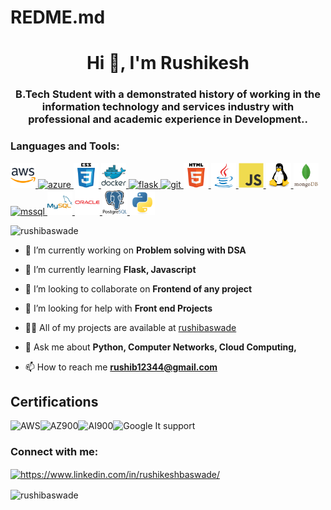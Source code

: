 # REDME.md
<h1 align="center">Hi 👋, I'm Rushikesh</h1>
<h3 align="center">B.Tech Student with a demonstrated history of working in the information technology and services industry with professional and academic experience in Development..</h3>


<h3 align="left">Languages and Tools:</h3>
<p align="left"> <a href="https://aws.amazon.com" target="_blank" rel="noreferrer"> <img src="https://raw.githubusercontent.com/devicons/devicon/master/icons/amazonwebservices/amazonwebservices-original-wordmark.svg" alt="aws" width="40" height="40"/> </a> <a href="https://azure.microsoft.com/en-in/" target="_blank" rel="noreferrer"> <img src="https://www.vectorlogo.zone/logos/microsoft_azure/microsoft_azure-icon.svg" alt="azure" width="40" height="40"/> </a> <a href="https://www.w3schools.com/css/" target="_blank" rel="noreferrer"> <img src="https://raw.githubusercontent.com/devicons/devicon/master/icons/css3/css3-original-wordmark.svg" alt="css3" width="40" height="40"/> </a> <a href="https://www.docker.com/" target="_blank" rel="noreferrer"> <img src="https://raw.githubusercontent.com/devicons/devicon/master/icons/docker/docker-original-wordmark.svg" alt="docker" width="40" height="40"/> </a> <a href="https://flask.palletsprojects.com/" target="_blank" rel="noreferrer"> <img src="https://www.vectorlogo.zone/logos/pocoo_flask/pocoo_flask-icon.svg" alt="flask" width="40" height="40"/> </a> <a href="https://git-scm.com/" target="_blank" rel="noreferrer"> <img src="https://www.vectorlogo.zone/logos/git-scm/git-scm-icon.svg" alt="git" width="40" height="40"/> </a> <a href="https://www.w3.org/html/" target="_blank" rel="noreferrer"> <img src="https://raw.githubusercontent.com/devicons/devicon/master/icons/html5/html5-original-wordmark.svg" alt="html5" width="40" height="40"/> </a> <a href="https://www.java.com" target="_blank" rel="noreferrer"> <img src="https://raw.githubusercontent.com/devicons/devicon/master/icons/java/java-original.svg" alt="java" width="40" height="40"/> </a> <a href="https://developer.mozilla.org/en-US/docs/Web/JavaScript" target="_blank" rel="noreferrer"> <img src="https://raw.githubusercontent.com/devicons/devicon/master/icons/javascript/javascript-original.svg" alt="javascript" width="40" height="40"/> </a> <a href="https://www.linux.org/" target="_blank" rel="noreferrer"> <img src="https://raw.githubusercontent.com/devicons/devicon/master/icons/linux/linux-original.svg" alt="linux" width="40" height="40"/> </a> <a href="https://www.mongodb.com/" target="_blank" rel="noreferrer"> <img src="https://raw.githubusercontent.com/devicons/devicon/master/icons/mongodb/mongodb-original-wordmark.svg" alt="mongodb" width="40" height="40"/> </a> <a href="https://www.microsoft.com/en-us/sql-server" target="_blank" rel="noreferrer"> <img src="https://www.svgrepo.com/show/303229/microsoft-sql-server-logo.svg" alt="mssql" width="40" height="40"/> </a> <a href="https://www.mysql.com/" target="_blank" rel="noreferrer"> <img src="https://raw.githubusercontent.com/devicons/devicon/master/icons/mysql/mysql-original-wordmark.svg" alt="mysql" width="40" height="40"/> </a> <a href="https://www.oracle.com/" target="_blank" rel="noreferrer"> <img src="https://raw.githubusercontent.com/devicons/devicon/master/icons/oracle/oracle-original.svg" alt="oracle" width="40" height="40"/> </a> <a href="https://www.postgresql.org" target="_blank" rel="noreferrer"> <img src="https://raw.githubusercontent.com/devicons/devicon/master/icons/postgresql/postgresql-original-wordmark.svg" alt="postgresql" width="40" height="40"/> </a> <a href="https://www.python.org" target="_blank" rel="noreferrer"> <img src="https://raw.githubusercontent.com/devicons/devicon/master/icons/python/python-original.svg" alt="python" width="40" height="40"/> </a> </p>

<p align="left"> <img src="https://komarev.com/ghpvc/?username=rushibaswade&label=Profile%20views&color=0e75b6&style=flat" alt="rushibaswade" /> </p>

- 🔭 I’m currently working on **Problem solving with DSA**

- 🌱 I’m currently learning **Flask, Javascript**

- 👯 I’m looking to collaborate on **Frontend of any project**

- 🤝 I’m looking for help with **Front end Projects**

- 👨‍💻 All of my projects are available at [rushibaswade](rushibaswade)

- 💬 Ask me about **Python, Computer Networks, Cloud Computing,**

- 📫 How to reach me **rushib12344@gmail.com**

## Certifications
![AWS](https://github.com/rushibaswade/E-Commarce-Website/assets/98394319/4eac1569-cf89-424f-806d-cfd74c9391ae)![AZ900](https://github.com/rushibaswade/E-Commarce-Website/assets/98394319/b09abe22-44d8-4602-bf53-79876d654861)![AI900](https://github.com/rushibaswade/E-Commarce-Website/assets/98394319/81a50773-5430-47fd-82a3-c755e5eb3d43)![Google It support](https://github.com/rushibaswade/E-Commarce-Website/assets/98394319/863d8574-0259-49c8-b966-8a30f4bf5dc0)



<h3 align="left">Connect with me:</h3>
<p align="left">
<a href="https://linkedin.com/in/https://www.linkedin.com/in/rushikeshbaswade/" target="blank"><img align="center" src="https://raw.githubusercontent.com/rahuldkjain/github-profile-readme-generator/master/src/images/icons/Social/linked-in-alt.svg" alt="https://www.linkedin.com/in/rushikeshbaswade/" height="30" width="40" /></a>
</p>


<p><img align="center" src="https://github-readme-stats.vercel.app/api/top-langs?username=rushibaswade&show_icons=true&locale=en&layout=compact" alt="rushibaswade" /></p>

